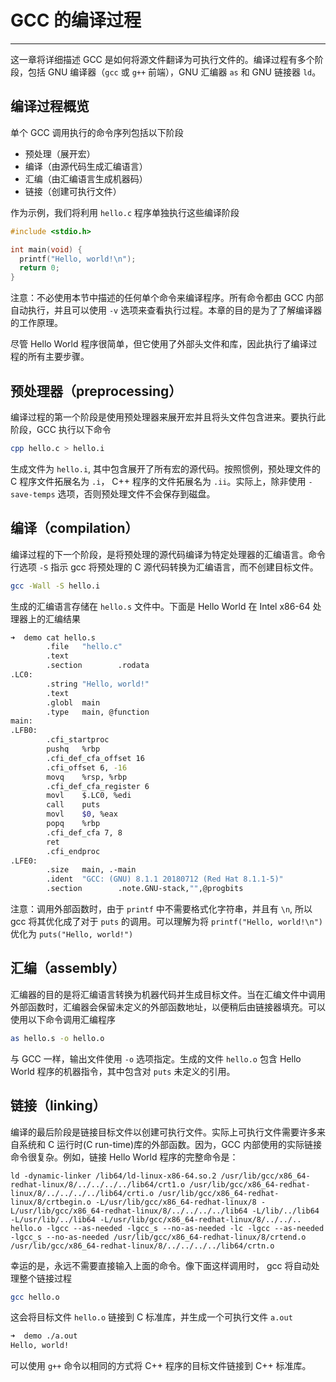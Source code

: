 # GCC 的编译过程

---

这一章将详细描述 GCC 是如何将源文件翻译为可执行文件的。编译过程有多个阶段，包括 GNU 编译器（`gcc` 或 `g++` 前端），GNU 汇编器 `as` 和 GNU 链接器 `ld`。

## 编译过程概览

单个 GCC 调用执行的命令序列包括以下阶段

* 预处理（展开宏）
* 编译（由源代码生成汇编语言）
* 汇编（由汇编语言生成机器码）
* 链接（创建可执行文件）

作为示例，我们将利用 `hello.c` 程序单独执行这些编译阶段

```cpp
#include <stdio.h>

int main(void) {
  printf("Hello, world!\n");
  return 0;
}
```

注意：不必使用本节中描述的任何单个命令来编译程序。所有命令都由 GCC 内部自动执行，并且可以使用 `-v` 选项来查看执行过程。本章的目的是为了了解编译器的工作原理。

尽管 Hello World 程序很简单，但它使用了外部头文件和库，因此执行了编译过程的所有主要步骤。

## 预处理器（preprocessing）

编译过程的第一个阶段是使用预处理器来展开宏并且将头文件包含进来。要执行此阶段，GCC 执行以下命令

```zsh
cpp hello.c > hello.i
```

生成文件为 `hello.i`, 其中包含展开了所有宏的源代码。按照惯例，预处理文件的 C 程序文件拓展名为 `.i`， C++ 程序的文件拓展名为 `.ii`。实际上，除非使用 `-save-temps` 选项，否则预处理文件不会保存到磁盘。

## 编译（compilation）

编译过程的下一个阶段，是将预处理的源代码编译为特定处理器的汇编语言。命令行选项 `-S` 指示 gcc 将预处理的 C 源代码转换为汇编语言，而不创建目标文件。

```zsh
gcc -Wall -S hello.i
```

生成的汇编语言存储在 `hello.s` 文件中。下面是 Hello World 在 Intel x86-64 处理器上的汇编结果

```zsh
➜  demo cat hello.s
        .file   "hello.c"
        .text
        .section        .rodata
.LC0:
        .string "Hello, world!"
        .text
        .globl  main
        .type   main, @function
main:
.LFB0:
        .cfi_startproc
        pushq   %rbp
        .cfi_def_cfa_offset 16
        .cfi_offset 6, -16
        movq    %rsp, %rbp
        .cfi_def_cfa_register 6
        movl    $.LC0, %edi
        call    puts
        movl    $0, %eax
        popq    %rbp
        .cfi_def_cfa 7, 8
        ret
        .cfi_endproc
.LFE0:
        .size   main, .-main
        .ident  "GCC: (GNU) 8.1.1 20180712 (Red Hat 8.1.1-5)"
        .section        .note.GNU-stack,"",@progbits
```

注意：调用外部函数时，由于 `printf` 中不需要格式化字符串，并且有 `\n`, 所以 gcc 将其优化成了对于 `puts` 的调用。可以理解为将 `printf("Hello, world!\n")` 优化为 `puts("Hello, world!")`

## 汇编（assembly）

汇编器的目的是将汇编语言转换为机器代码并生成目标文件。当在汇编文件中调用外部函数时，汇编器会保留未定义的外部函数地址，以便稍后由链接器填充。可以使用以下命令调用汇编程序

```zsh
as hello.s -o hello.o
```

与 GCC 一样，输出文件使用 `-o` 选项指定。生成的文件 `hello.o` 包含 Hello World 程序的机器指令，其中包含对 `puts` 未定义的引用。

## 链接（linking）

编译的最后阶段是链接目标文件以创建可执行文件。实际上可执行文件需要许多来自系统和 C 运行时(C run-time)库的外部函数。因为，GCC 内部使用的实际链接命令很复杂。例如，链接 Hello World 程序的完整命令是：

```
ld -dynamic-linker /lib64/ld-linux-x86-64.so.2 /usr/lib/gcc/x86_64-redhat-linux/8/../../../../lib64/crt1.o /usr/lib/gcc/x86_64-redhat-linux/8/../../../../lib64/crti.o /usr/lib/gcc/x86_64-redhat-linux/8/crtbegin.o -L/usr/lib/gcc/x86_64-redhat-linux/8 -L/usr/lib/gcc/x86_64-redhat-linux/8/../../../../lib64 -L/lib/../lib64 -L/usr/lib/../lib64 -L/usr/lib/gcc/x86_64-redhat-linux/8/../../.. hello.o -lgcc --as-needed -lgcc_s --no-as-needed -lc -lgcc --as-needed -lgcc_s --no-as-needed /usr/lib/gcc/x86_64-redhat-linux/8/crtend.o /usr/lib/gcc/x86_64-redhat-linux/8/../../../../lib64/crtn.o
```

幸运的是，永远不需要直接输入上面的命令。像下面这样调用时， gcc 将自动处理整个链接过程

```zsh
gcc hello.o
```
这会将目标文件 `hello.o` 链接到 C 标准库，并生成一个可执行文件 `a.out`

```zsh
➜  demo ./a.out
Hello, world!
```

可以使用 `g++` 命令以相同的方式将 C++ 程序的目标文件链接到 C++ 标准库。